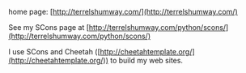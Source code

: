 
home page: [http://terrelshumway.com/](http://terrelshumway.com/) 

See my SCons page at [http://terrelshumway.com/python/scons/](http://terrelshumway.com/python/scons/) 

I use SCons and Cheetah ([http://cheetahtemplate.org/](http://cheetahtemplate.org/)) to build my web sites. 
